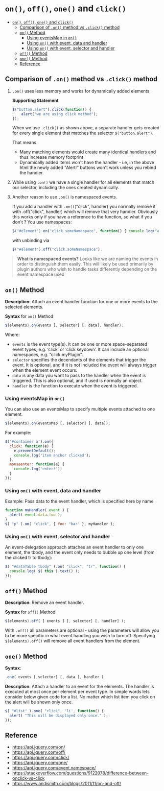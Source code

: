 # `on()`, `off()`, `one()` and `click()`

- [`on()`, `off()`, `one()` and `click()`](#on-off-one-and-click)
  - [Comparison of `.on()` method vs `.click()` method](#comparison-of-on-method-vs-click-method)
  - [`on()` Method](#on-method)
    - [Using eventsMap in `on()`](#using-eventsmap-in-on)
    - [Using `on()` with event, data and handler](#using-on-with-event-data-and-handler)
    - [Using `on()` with event, selector and handler](#using-on-with-event-selector-and-handler)
  - [`off()` Method](#off-method)
  - [`one()` Method](#one-method)
  - [Reference](#reference)

## Comparison of `.on()` method vs `.click()` method

1. `.on()` uses less memory and works for dynamically added elements

    **Supporting Statement**

    ```javascript
    $("button.alert").click(function() {
        alert("we are using click method");
    });
    ```

    When we use `.click()` as shown above, a separate handler gets created for every single element that matches the selector `$("button.alert")`.

    That means

    - Many matching elements would create many identical handlers and thus increase memory footprint
    - Dynamically added items won't have the handler - i.e, in the above html the newly added "Alert!" buttons won't work unless you rebind the handler.

2. While using `.on()` we have a single handler for all elements that match our selector, including the ones created dynamically.

3. Another reason to use `.on()` is namespaced events.

    If you add a handler with `.on()`("click", handler) you normally remove it with .off("click", handler) which will remove that very handler. Obviously this works only if you have a reference to the function, so what if you don't ? You use namespaces:

    ```javascript
    $("#element").on("click.someNamespace", function() { console.log("anonymous!"); });
    ```

    with unbinding via

    ```javascript
    $("#element").off("click.someNamespace");
    ```

> **What is namespaced events?** Looks like we are naming the events in order to distinguish them easily. This will likely be used primarily by plugin authors who wish to handle tasks differently depending on the event namespace used

## `on()` Method

**Description**: Attach an event handler function for one or more events to the selected elements.

**Syntax** for `on()` Method

```javascript
$(elements).on(events [, selector] [, data], handler);
```

Where:

- `events` is the event type(s). It can be one or more space-separated event types, e.g. ‘click’ or ‘click keydown’. It can include an optional namespaces, e.g. “click.myPlugin”.
- `selector` specifies the decendants of the elements that trigger the event. It is optional, and if it is not included the event will always trigger when the element event occurs.
- `data` is any data you want to pass to the handler when the event is triggered. This is also optional, and if used is normally an object.
- `handler` is the function to execute when the event is triggered.

### Using eventsMap in `on()`

You can also use an eventsMap to specify multiple events attached to one element.

```javascript
$(elements).on(eventsMap [, selector] [, data]);
```

For example:

```javascript
$('#container a').on({
  click: function(e) {
    e.preventDefault();
    console.log('item anchor clicked');
  },
  mouseenter: function(e) {
    console.log('enter!');
  }
});
```

### Using `on()` with event, data and handler

Example: Pass data to the event handler, which is specified here by name

```javascript
function myHandler( event ) {
  alert( event.data.foo );
}
$( "p" ).on( "click", { foo: "bar" }, myHandler );
```

### Using `on()` with event, selector and handler

An event-delegation approach attaches an event handler to only one element, the tbody, and the event only needs to bubble up one level (from the clicked tr to tbody):

```javascript
$( "#dataTable tbody" ).on( "click", "tr", function() {
  console.log( $( this ).text() );
});
```

## `off()` Method

**Description**: Remove an event handler.

**Syntax** for `off()` Method

```javascript
$(elements).off( [ events ] [, selector] [, handler] );
```

With `.off()` all parameters are optional - using the parameters will allow you to be more specific in what event handling you wish to turn off. Specifying `$(elements).off()` will remove all event handlers from the element.

## `one()` Method

**Syntax**:

```javascript
.one( events [,selector] [, data ], handler )
```

**Description**: Attach a handler to an event for the elements. The handler is executed at most once per element per event type. In simple words lets consider below given code for a list. No matter which list item you click on the alert will be shown only once.

```javascript
$( "#list" ).one( "click", 'li', function() {
  alert( "This will be displayed only once." );
});
```

## Reference

- <https://api.jquery.com/on/>
- <https://api.jquery.com/off/>
- <https://api.jquery.com/click/>
- <https://api.jquery.com/one/>
- <https://api.jquery.com/event.namespace/>
- <https://stackoverflow.com/questions/9122078/difference-between-onclick-vs-click>
- <https://www.andismith.com/blogs/2011/11/on-and-off/>
